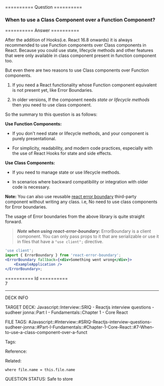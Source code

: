 ========== Question ==========  

### When to use a Class Component over a Function Component?  

========== Answer ==========  

After the addition of Hooks(i.e. React 16.8 onwards) it is always recommended to
use Function components over Class components in React. Because you could use
state, lifecycle methods and other features that were only available in class
component present in function component too.

But even there are two reasons to use Class components over Function components.

1. If you need a React functionality whose Function component equivalent is not
   present yet, like Error Boundaries.

2. In older versions, If the component needs _state or lifecycle methods_ then
   you need to use class component.

So the summary to this question is as follows:

**Use Function Components:**

-   If you don't need state or lifecycle methods, and your component is purely
    presentational.

-   For simplicity, readability, and modern code practices, especially with the
    use of React Hooks for state and side effects.

**Use Class Components:**

-   If you need to manage state or use lifecycle methods.

-   In scenarios where backward compatibility or integration with older code is
    necessary.

**Note:** You can also use reusable
[react error boundary](https://github.com/bvaughn/react-error-boundary)
third-party component without writing any class. i.e, No need to use class
components for Error boundaries.

The usage of Error boundaries from the above library is quite straight forward.

> **_Note when using react-error-boundary:_** ErrorBoundary is a client
> component. You can only pass props to it that are serializable or use it in
> files that have a `"use client";` directive.

```jsx
'use client';
import { ErrorBoundary } from 'react-error-boundary';
<ErrorBoundary fallback={<div>Something went wrong</div>}>
    <ExampleApplication />
</ErrorBoundary>;
```

========== Id ==========  
7

---

DECK INFO

TARGET DECK: Javascript::Interview::SRIQ - Reactjs interview questions - sudheer jonna::Part I - Fundamentals::Chapter 1 - Core React

FILE TAGS: #Javascript::#Interview::#SRIQ-Reactjs-interview-questions-sudheer-jonna::#Part-I-Fundamentals::#Chapter-1-Core-React::#7-When-to-use-a-class-component-over-a-funct

Tags:

Reference:

Related:

```dataview
where file.name = this.file.name
```
QUESTION STATUS: Safe to store
